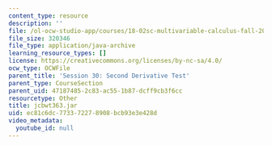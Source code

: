 ```yaml
---
content_type: resource
description: ''
file: /ol-ocw-studio-app/courses/18-02sc-multivariable-calculus-fall-2010/ec81c6dc773372278908bcb93e3e428d_jcbwt363.jar
file_size: 320346
file_type: application/java-archive
learning_resource_types: []
license: https://creativecommons.org/licenses/by-nc-sa/4.0/
ocw_type: OCWFile
parent_title: 'Session 30: Second Derivative Test'
parent_type: CourseSection
parent_uid: 47187485-2c83-ac55-1b87-dcff9cb3f6cc
resourcetype: Other
title: jcbwt363.jar
uid: ec81c6dc-7733-7227-8908-bcb93e3e428d
video_metadata:
  youtube_id: null
---
```

